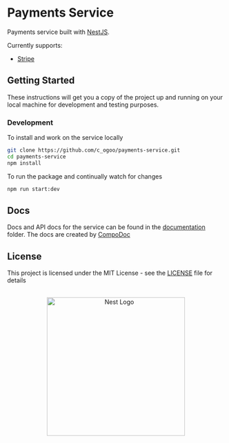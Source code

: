 # Payments Service

Payments service built with [NestJS](https://nestjs.com/). 

Currently supports: 
* [Stripe](https://stripe.com)

## Getting Started

These instructions will get you a copy of the project up and running on your local machine for development and testing purposes.

### Development

To install and work on the service locally

```bash
git clone https://github.com/c_ogoo/payments-service.git
cd payments-service
npm install
```

To run the package and continually watch for changes

```bash
npm run start:dev
```

## Docs

Docs and API docs for the service can be found in the [documentation](./documentation) folder. The docs are created by [CompoDoc](https://compodoc.app/)

## License

This project is licensed under the MIT License - see the [LICENSE](LICENSE) file for details

<p align="center">
<br>
  <a href="http://nestjs.com/" target="blank"><img src="https://nestjs.com/img/logo_text.svg" width="320" alt="Nest Logo" /></a>
</p>

